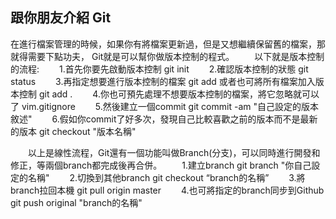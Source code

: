 ## 跟你朋友介紹 Git
在進行檔案管理的時候，如果你有將檔案更新過，但是又想繼續保留舊的檔案，那就得需要下點功夫， Git就是可以幫你做版本控制的程式。
　　以下就是版本控制的流程: 
　　1.首先你要先啟動版本控制 git init 
　　2.確認版本控制的狀態 git status 
　　3.再指定想要進行版本控制的檔案 git add 或者也可將所有檔案加入版本控制 git add . 
　　4.你也可預先處理不想要版本控制的檔案，將它忽略就可以了 vim.gitignore 
　　5.然後建立一個commit git commit -am "自己設定的版本敘述" 
　　6.假如你commit了好多次，發現自己比較喜歡之前的版本而不是最新的版本 git checkout "版本名稱"

　　以上是線性流程，Git還有一個功能叫做Branch(分支)，可以同時進行開發和修正，等兩個branch都完成後再合併。 
　　1.建立branch git branch "你自己設定的名稱" 
　　2.切換到其他branch git checkout “branch的名稱” 
　　3.將branch拉回本機 git pull origin master 
　　4.也可將指定的branch同步到Github git push original "branch的名稱"

